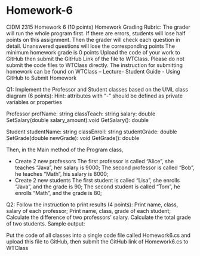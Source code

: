 # Homework-6

CIDM 2315 Homework 6
(10 points)
Homework Grading Rubric:
The grader will run the whole program first. If there are errors, students will lose half points on this assignment. Then the grader will check each question in detail.
Unanswered questions will lose the corresponding points
The minimum homework grade is 0 points
Upload the code of your work to GitHub then submit the GitHub Link of the file to WTClass. Please do not submit the code files to WTClass directly.
The instruction for submitting homework can be found on WTClass – Lecture- Student Guide - Using GitHub to Submit Homework


Q1: Implement the Professor and Student classes based on the UML class diagram (6 points):
Hint: attributes with  “-” should be defined as private variables or properties

Professor
profName: string
classTeach: string
salary: double
SetSalary(double salary_amount):void
GetSalary(): double


	
Student
studentName: string
classEnroll: string
studentGrade: double
SetGrade(double newGrade): void
GetGrade(): double


Then, in the Main method of the Program class, 
- Create 2 new professors
The first professor is called “Alice”, she teaches “Java”, her salary is 9000;
The second professor is called “Bob”, he teaches “Math”, his salary is 8000;
- Create 2 new students
The first student is called “Lisa”, she enrolls “Java”, and the grade is 90;
The second student is called “Tom”, he enrolls “Math”, and the grade is 80;

Q2: Follow the instruction to print results (4 points):
Print name, class, salary of each professor;
Print name, class, grade of each student;
Calculate the difference of two professors’ salary.
Calculate the total grade of two students.
Sample output: 


Put the code of all classes into a single code file called Homework6.cs and upload this file to GitHub, then submit the GitHub link of Homework6.cs to WTClass

